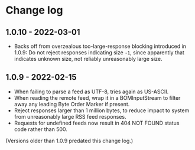 # Change log

## 1.0.10 - 2022-03-01

+ Backs off from overzealous too-large-response blocking
  introduced in 1.0.9:
  Do not reject responses indicating size `-1`,
  since apparently that indicates unknown size,
  not reliably unreasonably large size.

## 1.0.9 - 2022-02-15

+ When failing to parse a feed as UTF-8, tries again as US-ASCII.
+ When reading the remote feed, wrap it in a BOMInputStream
  to filter away any leading Byte Order Marker if present.
+ Reject responses larger than 1 million bytes,
  to reduce impact to system from unreasonably large RSS feed responses.
+ Requests for undefined feeds now result in 404 NOT FOUND status code rather than 500.

(Versions older than 1.0.9 predated this change log.)
